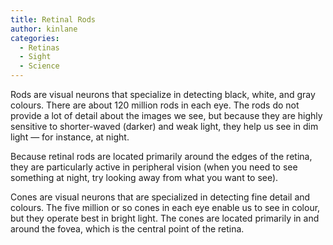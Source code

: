 ```yaml
---
title: Retinal Rods
author: kinlane
categories:
  - Retinas
  - Sight
  - Science
---
```

Rods are visual neurons that specialize in detecting black, white, and gray colours. There are about 120 million rods in each eye. The rods do not provide a lot of detail about the images we see, but because they are highly sensitive to shorter-waved (darker) and weak light, they help us see in dim light — for instance, at night. 

Because retinal rods are located primarily around the edges of the retina, they are particularly active in peripheral vision (when you need to see something at night, try looking away from what you want to see). 

Cones are visual neurons that are specialized in detecting fine detail and colours. The five million or so cones in each eye enable us to see in colour, but they operate best in bright light. The cones are located primarily in and around the fovea, which is the central point of the retina.
